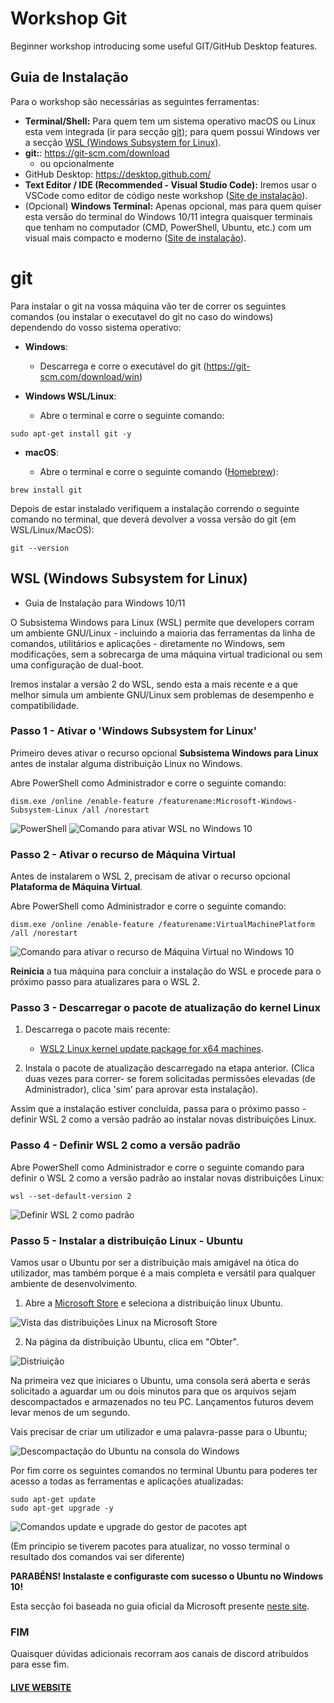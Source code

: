 # Workshop Git 
Beginner workshop introducing some useful GIT/GitHub Desktop features.



## Guia de Instalação

Para o workshop são necessárias as seguintes ferramentas:
 - **Terminal/Shell:** Para quem tem um sistema operativo macOS ou Linux esta vem integrada (ir para secção [git](##git)); para quem possui Windows ver a secção [WSL (Windows Subsystem for Linux)](#wsl-windows-subsystem-for-linux).
 - **git:**: https://git-scm.com/download  
	+ ou opcionalmente
 - GitHub Desktop: https://desktop.github.com/
 - **Text Editor / IDE (Recommended - Visual Studio Code):** Iremos usar o VSCode como editor de código neste workshop ([Site de instalação](https://code.visualstudio.com/)).
 - (Opcional) **Windows Terminal:** Apenas opcional, mas para quem quiser esta versão do terminal do Windows 10/11 integra quaisquer terminais que tenham no computador (CMD, PowerShell, Ubuntu, etc.) com um visual mais compacto e moderno ([Site de instalação](https://docs.microsoft.com/en-us/windows/terminal/get-started)).


# git

Para instalar o git na vossa máquina vão ter de correr os seguintes comandos (ou instalar o executavel do git no caso do windows) dependendo do vosso sistema operativo:

- **Windows**:

  - Descarrega e corre o executável do git (https://git-scm.com/download/win)


- **Windows WSL/Linux**:

  - Abre o terminal e corre o seguinte comando: 
```
sudo apt-get install git -y 
```

- **macOS**:

  - Abre o terminal e corre o seguinte comando ([Homebrew](https://brew.sh/)): 
```
brew install git
```

Depois de estar instalado verifiquem a instalação correndo o seguinte comando no terminal, que deverá devolver a vossa versão do git (em WSL/Linux/MacOS):
```
git --version
```



## WSL (Windows Subsystem for Linux) 

- Guia de Instalação para Windows 10/11

O Subsistema Windows para Linux (WSL) permite que developers corram um ambiente GNU/Linux - incluindo a maioria das ferramentas da linha de comandos, utilitários e aplicações - diretamente no Windows, sem modificações, sem a sobrecarga de uma máquina virtual tradicional ou sem uma configuração de dual-boot.

Iremos instalar a versão 2 do WSL, sendo esta a mais recente e a que melhor simula um ambiente GNU/Linux sem problemas de desempenho e compatibilidade.


### Passo 1 - Ativar o 'Windows Subsystem for Linux'

Primeiro deves ativar o recurso opcional **Subsistema Windows para Linux** antes de instalar alguma distribuição Linux no Windows.

Abre PowerShell como Administrador e corre o seguinte comando:
```
dism.exe /online /enable-feature /featurename:Microsoft-Windows-Subsystem-Linux /all /norestart
```
![PowerShell](https://i.imgur.com/shjnI9o.png)
![Comando para ativar WSL no Windows 10](https://i.imgur.com/DkGwscS.png)

### Passo 2 - Ativar o recurso de Máquina Virtual

Antes de instalarem o WSL 2, precisam de ativar o recurso opcional **Plataforma de Máquina Virtual**.

Abre PowerShell como Administrador e corre o seguinte comando:
```
dism.exe /online /enable-feature /featurename:VirtualMachinePlatform /all /norestart
```
![Comando para ativar o recurso de Máquina Virtual no Windows 10](https://i.imgur.com/saAhY4L.png)


**Reinicia** a tua máquina para concluir a instalação do WSL e procede para o próximo passo para atualizares para o WSL 2.


### Passo 3 - Descarregar o pacote de atualização do kernel Linux

1.  Descarrega o pacote mais recente:
    - [WSL2 Linux kernel update package for x64 machines](https://wslstorestorage.blob.core.windows.net/wslblob/wsl_update_x64.msi).

2.  Instala o pacote de atualização descarregado na etapa anterior. (Clica duas vezes para correr- se forem solicitadas permissões elevadas (de Administrador), clica 'sim' para aprovar esta instalação).

Assim que a instalação estiver concluída, passa para o próximo passo - definir WSL 2 como a versão padrão ao instalar novas distribuições Linux. 

### Passo 4 - Definir WSL 2 como a versão padrão

Abre PowerShell como Administrador e corre o seguinte comando para definir o WSL 2 como a versão padrão ao instalar novas distribuições Linux:
```
wsl --set-default-version 2
```
![Definir WSL 2 como padrão](https://i.imgur.com/FZb5xna.png)
### Passo 5 - Instalar a distribuição Linux - Ubuntu

Vamos usar o Ubuntu por ser a distribuição mais amigável na ótica do utilizador, mas também porque é a mais completa e versátil para qualquer ambiente de desenvolvimento.

1.  Abre a [Microsoft Store](https://aka.ms/wslstore)  e seleciona a distribuição linux Ubuntu.

![Vista das distribuições Linux na Microsoft Store](https://docs.microsoft.com/pt-pt/windows/wsl/media/store.png)
    
  
2.  Na página da distribuição Ubuntu, clica em "Obter".
    
![Distriuição](https://docs.microsoft.com/pt-pt/windows/wsl/media/ubuntustore.png)
    

Na primeira vez que iniciares o Ubuntu, uma consola será aberta e serás solicitado a aguardar um ou dois minutos para que os arquivos sejam descompactados e armazenados no teu PC. Lançamentos futuros devem levar menos de um segundo.

Vais precisar de criar um utilizador e uma palavra-passe para o Ubuntu;

![Descompactação do Ubuntu na consola do Windows](https://docs.microsoft.com/pt-pt/windows/wsl/media/ubuntuinstall.png)

Por fim corre os seguintes comandos no terminal Ubuntu para poderes ter acesso a todas as ferramentas e aplicações atualizadas:
```
sudo apt-get update
sudo apt-get upgrade -y
```
![Comandos update e upgrade do gestor de pacotes apt](https://i.imgur.com/wTktB3Y.png)

(Em principio se tiverem pacotes para atualizar, no vosso terminal o resultado dos comandos vai ser diferente)

**PARABÉNS! Instalaste e configuraste com sucesso o Ubuntu no Windows 10!**

Esta secção foi baseada no guia oficial da Microsoft presente [neste site](https://docs.microsoft.com/pt-pt/windows/wsl/install-win10).



### FIM
Quaisquer dúvidas adicionais recorram aos canais de discord atribuídos para esse fim.



#### [LIVE WEBSITE](https://hackerschool.github.io/projects_git_workshop/)
